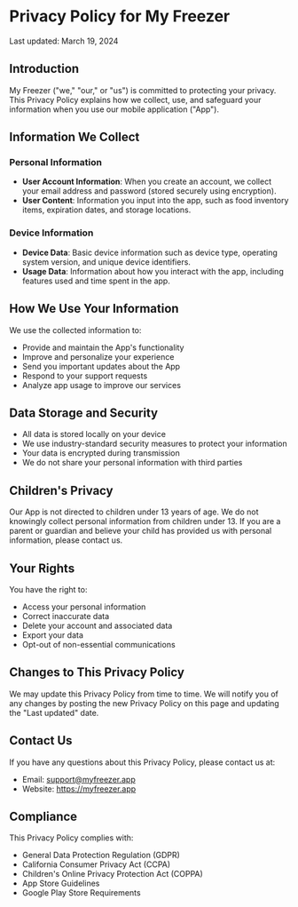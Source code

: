 # Privacy Policy for My Freezer

Last updated: March 19, 2024

## Introduction

My Freezer ("we," "our," or "us") is committed to protecting your privacy. This Privacy Policy explains how we collect, use, and safeguard your information when you use our mobile application ("App").

## Information We Collect

### Personal Information
- **User Account Information**: When you create an account, we collect your email address and password (stored securely using encryption).
- **User Content**: Information you input into the app, such as food inventory items, expiration dates, and storage locations.

### Device Information
- **Device Data**: Basic device information such as device type, operating system version, and unique device identifiers.
- **Usage Data**: Information about how you interact with the app, including features used and time spent in the app.

## How We Use Your Information

We use the collected information to:
- Provide and maintain the App's functionality
- Improve and personalize your experience
- Send you important updates about the App
- Respond to your support requests
- Analyze app usage to improve our services

## Data Storage and Security

- All data is stored locally on your device
- We use industry-standard security measures to protect your information
- Your data is encrypted during transmission
- We do not share your personal information with third parties

## Children's Privacy

Our App is not directed to children under 13 years of age. We do not knowingly collect personal information from children under 13. If you are a parent or guardian and believe your child has provided us with personal information, please contact us.

## Your Rights

You have the right to:
- Access your personal information
- Correct inaccurate data
- Delete your account and associated data
- Export your data
- Opt-out of non-essential communications

## Changes to This Privacy Policy

We may update this Privacy Policy from time to time. We will notify you of any changes by posting the new Privacy Policy on this page and updating the "Last updated" date.

## Contact Us

If you have any questions about this Privacy Policy, please contact us at:
- Email: support@myfreezer.app
- Website: https://myfreezer.app

## Compliance

This Privacy Policy complies with:
- General Data Protection Regulation (GDPR)
- California Consumer Privacy Act (CCPA)
- Children's Online Privacy Protection Act (COPPA)
- App Store Guidelines
- Google Play Store Requirements 